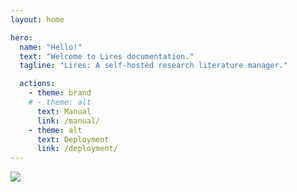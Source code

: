 ```yaml
---
layout: home

hero:
  name: "Hello!"
  text: "Welcome to Lires documentation."
  tagline: "Lires: A self-hosted research literature manager."

  actions:
    - theme: brand
    # - theme: alt
      text: Manual
      link: /manual/
    - theme: alt
      text: Deployment
      link: /deployment/
---
```

![](https://limengxun-imagebed.oss-cn-wuhan-lr.aliyuncs.com/pic/lires_v1.7.3.png)

<!-- ## Introduction

The name of Lires is a combination of **Lire** and **Res**earch, where **Lire** is the French word for '***Read***'.

![](https://limengxun-imagebed.oss-cn-wuhan-lr.aliyuncs.com/pic/lires_v1.7.3.png)

Lires is designed to be deployed onto a server to provide a **self-hosted collaborative solution** for research literature management.

The software mainly consists of four modules:  
1. `lires`, the global resource module.
2. `lires-server`, the main entry point for the client.
3. `lires-service`, microservices for enhanced scalability. 
4. `lires-web`, a web-based interface for user interaction.

### Features
📚 Shared database  
🔄 Cross-platform  
🏷️ Cascading tags    
📝 Markdown notes  
👥 Multi-user management  
✨ Artificial intelligence  
🚀 Scalable deployment  

### Quick Start

```sh
pip install 'Lires[all]'
lrs-user add <username> <password> --admin
lrs-cluster -i ./cluster-config.toml
``` -->
